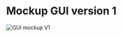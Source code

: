# Mockup GUI version 1 #


<img src='http://blackjacksadi.googlecode.com/files/cincai.jpg' alt='GUI mockup V1' />